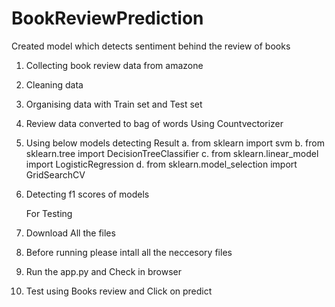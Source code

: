 # BookReviewPrediction

  Created model which detects sentiment behind the review of books
  
1. Collecting book review data from amazone
2. Cleaning data
3. Organising data with Train set and Test set
4. Review data converted to bag of words Using Countvectorizer
5. Using below models detecting Result
  a. from sklearn import svm
  b. from sklearn.tree import DecisionTreeClassifier
  c. from sklearn.linear_model import LogisticRegression
  d. from sklearn.model_selection import GridSearchCV
  
6. Detecting f1 scores of models



   For Testing
   
1. Download All the files
2. Before running please intall all the neccesory files
3. Run the app.py and Check in browser
4. Test using Books review and Click on predict
